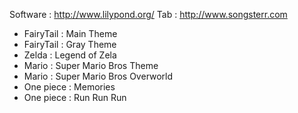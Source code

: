 Software : http://www.lilypond.org/
Tab : http://www.songsterr.com


- FairyTail : Main Theme
- FairyTail : Gray Theme
- Zelda : Legend of Zela
- Mario : Super Mario Bros Theme
- Mario : Super Mario Bros Overworld
- One piece : Memories  
- One piece : Run Run Run
